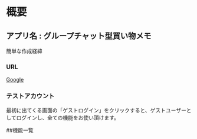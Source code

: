 # 概要

## アプリ名 : グループチャット型買い物メモ

簡単な作成経緯

### URL


[Google](https://www.google.co.jp/)

### テストアカウント

最初に出てくる画面の「ゲストログイン」をクリックすると、ゲストユーザーとしてログインし、全ての機能をお使い頂けます。

##機能一覧

